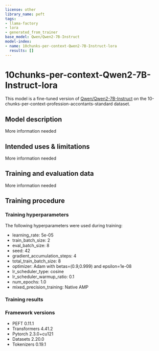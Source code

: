 ```yaml
---
license: other
library_name: peft
tags:
- llama-factory
- lora
- generated_from_trainer
base_model: Qwen/Qwen2-7B-Instruct
model-index:
- name: 10chunks-per-context-Qwen2-7B-Instruct-lora
  results: []
---
```


<!-- This model card has been generated automatically according to the information the Trainer had access to. You
should probably proofread and complete it, then remove this comment. -->

# 10chunks-per-context-Qwen2-7B-Instruct-lora

This model is a fine-tuned version of [Qwen/Qwen2-7B-Instruct](https://huggingface.co/Qwen/Qwen2-7B-Instruct) on the 10-chunks-per-context-profession-accontants-standard dataset.

## Model description

More information needed

## Intended uses & limitations

More information needed

## Training and evaluation data

More information needed

## Training procedure

### Training hyperparameters

The following hyperparameters were used during training:
- learning_rate: 5e-05
- train_batch_size: 2
- eval_batch_size: 8
- seed: 42
- gradient_accumulation_steps: 4
- total_train_batch_size: 8
- optimizer: Adam with betas=(0.9,0.999) and epsilon=1e-08
- lr_scheduler_type: cosine
- lr_scheduler_warmup_ratio: 0.1
- num_epochs: 1.0
- mixed_precision_training: Native AMP

### Training results



### Framework versions

- PEFT 0.11.1
- Transformers 4.41.2
- Pytorch 2.3.0+cu121
- Datasets 2.20.0
- Tokenizers 0.19.1